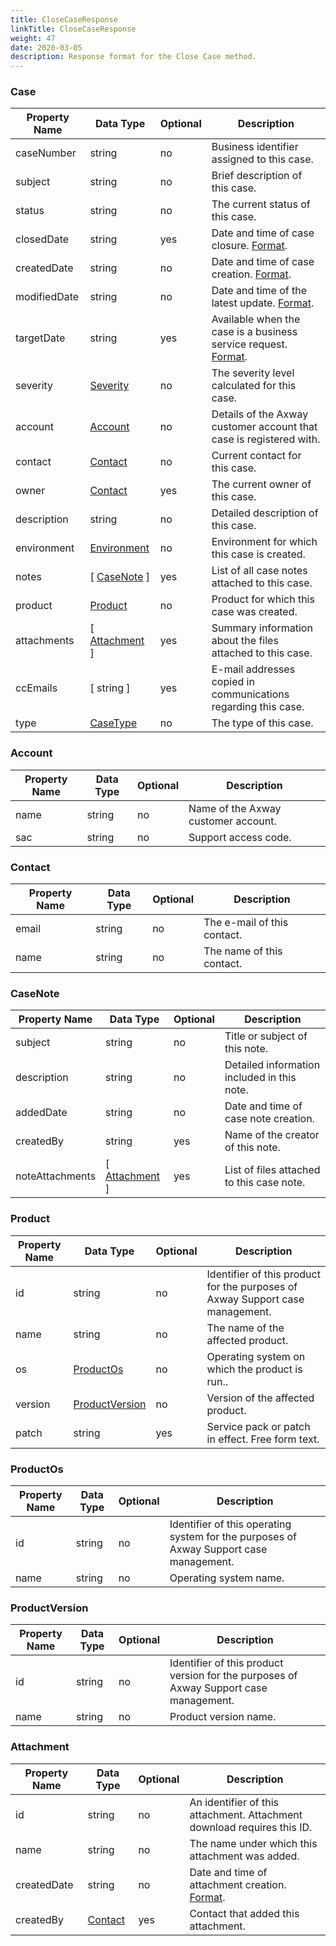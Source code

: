 ```yaml
---
title: CloseCaseResponse
linkTitle: CloseCaseResponse
weight: 47
date: 2020-03-05
description: Response format for the Close Case method.
---
```


### Case

| Property Name | Data Type                     | Optional | Description |
|---------------|-------------------------------|----------|-------------|
| caseNumber    | string                        |       no | Business identifier assigned to this case. |
| subject       | string                        |       no | Brief description of this case. |
| status        | string                        |       no | The current status of this case. |
| closedDate    | string                        |      yes | Date and time of case closure. [Format](/docs/shared_services/supportapi/formats/miscellaneous/#common-date-and-time-format-for-responses). |
| createdDate   | string                        |       no | Date and time of case creation. [Format](/docs/shared_services/supportapi/formats/miscellaneous/#common-date-and-time-format-for-responses). |
| modifiedDate  | string                        |       no | Date and time of the latest update. [Format](/docs/shared_services/supportapi/formats/miscellaneous/#common-date-and-time-format-for-responses). |
| targetDate    | string                        |      yes | Available when the case is a business service request. [Format](/docs/shared_services/supportapi/formats/miscellaneous/#common-date-and-time-format-for-responses). |
| severity      | [Severity](/docs/shared_services/supportapi/formats/severity)       |       no | The severity level calculated for this case. |
| account       | [Account](#account)           |       no | Details of the Axway customer account that case is registered with. |
| contact       | [Contact](#contact)           |       no | Current contact for this case. |
| owner         | [Contact](#contact)           |      yes | The current owner of this case. |
| description   | string                        |       no | Detailed description of this case. |
| environment   | [Environment](/docs/shared_services/supportapi/formats/environment) |       no | Environment for which this case is created. |
| notes         | [ [CaseNote](#casenote) ]     |      yes | List of all case notes attached to this case. |
| product       | [Product](#product)           |       no | Product for which this case was created. |
| attachments   | [ [Attachment](#attachment) ] |      yes | Summary information about the files attached to this case. |
| ccEmails      | [ string ]                    |      yes | E-mail addresses copied in communications regarding this case. |
| type          | [CaseType](/docs/shared_services/supportapi/formats/case_type)      |       no | The type of this case. |

### Account

| Property Name | Data Type | Optional | Description |
|---------------|-----------|----------|-------------|
| name          | string    |       no | Name of the Axway customer account. |
| sac           | string    |       no | Support access code. |

### Contact

| Property Name | Data Type | Optional | Description |
|---------------|-----------|----------|-------------|
| email         | string    |       no | The e-mail of this contact. |
| name          | string    |       no | The name of this contact. |

### CaseNote

| Property Name   | Data Type                     | Optional | Description |
|-----------------|-------------------------------|----------|-------------|
| subject         | string                        |       no | Title or subject of this note. |
| description     | string                        |       no | Detailed information included in this note. |
| addedDate       | string                        |       no | Date and time of case note creation. |
| createdBy       | string                        |      yes | Name of the creator of this note. |
| noteAttachments | [ [Attachment](#attachment) ] |      yes | List of files attached to this case note. |

### Product

| Property Name | Data Type                         | Optional | Description |
|---------------|-----------------------------------|----------|-------|
| id            | string                            |       no | Identifier of this product for the purposes of Axway Support case management. |
| name          | string                            |       no | The name of the affected product. |
| os            | [ProductOs](#productos)           |       no | Operating system on which the product is run.. |
| version       | [ProductVersion](#productversion) |       no | Version of the affected product. |
| patch         | string                            |      yes | Service pack or patch in effect. Free form text. |

### ProductOs

| Property Name | Data Type | Optional | Description |
|---------------|-----------|----------|-------|
| id            | string    |       no | Identifier of this operating system for the purposes of Axway Support case management. |
| name          | string    |       no | Operating system name. |

### ProductVersion

| Property Name | Data Type | Optional | Description |
|---------------|-----------|----------|-------------|
| id            | string    |       no | Identifier of this product version for the purposes of Axway Support case management. |
| name          | string    |       no | Product version name. |

### Attachment

| Property Name | Data Type           | Optional | Description |
|---------------|---------------------|----------|-------------|
| id            | string              |       no | An identifier of this attachment. Attachment download requires this ID.|
| name          | string              |       no | The name under which this attachment was added. |
| createdDate   | string              |       no | Date and time of attachment creation. [Format](/docs/shared_services/supportapi/formats/miscellaneous/#common-date-and-time-format-for-responses). |
| createdBy     | [Contact](#contact) |      yes | Contact that added this attachment. |
